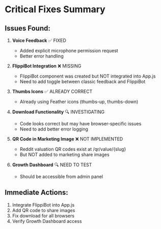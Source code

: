 # Critical Fixes Summary

## Issues Found:

1. **Voice Feedback** ✅ FIXED
   - Added explicit microphone permission request
   - Better error handling

2. **FlippiBot Integration** ❌ MISSING
   - FlippiBot component was created but NOT integrated into App.js
   - Need to add toggle between classic feedback and FlippiBot

3. **Thumbs Icons** ✅ ALREADY CORRECT
   - Already using Feather icons (thumbs-up, thumbs-down)

4. **Download Functionality** 🔍 INVESTIGATING
   - Code looks correct but may have browser-specific issues
   - Need to add better error logging

5. **QR Code in Marketing Image** ❌ NOT IMPLEMENTED
   - Reddit valuation QR codes exist at /qr/value/{slug}
   - But NOT added to marketing share images

6. **Growth Dashboard** 🔍 NEED TO TEST
   - Should be accessible from admin panel

## Immediate Actions:

1. Integrate FlippiBot into App.js
2. Add QR code to share images
3. Fix download for all browsers
4. Verify Growth Dashboard access